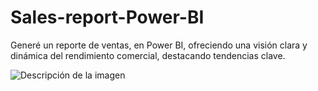 # Sales-report-Power-BI
Generé un reporte de ventas, en Power BI, ofreciendo una visión clara y dinámica del rendimiento comercial, destacando tendencias clave.


![Descripción de la imagen](Salesreportpowerbi.JPG)
